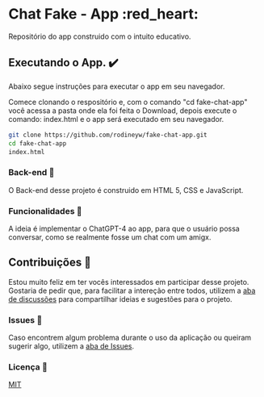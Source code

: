 <div align="center>

![image](./img/chat-top.png)

</div>

# Chat Fake - App :red_heart:

Repositório do app construido com o intuito educativo. 
## Executando o App. :heavy_check_mark:

Abaixo segue instruções para executar o app em seu navegador.

Comece clonando o respositório e, com o comando "cd fake-chat-app" você acessa a pasta onde ela foi feita o Download, depois execute o comando: index.html e o app será executado em seu navegador.


```sh
git clone https://github.com/rodineyw/fake-chat-app.git
cd fake-chat-app
index.html
```

### Back-end :art:

O Back-end desse projeto é construido em HTML 5, CSS e JavaScript.

### Funcionalidades :hammer:

A ideia é implementar o ChatGPT-4 ao app, para que o usuário possa conversar, como se realmente fosse um chat com um amigx. 

## Contribuições :construction_worker:

Estou muito feliz em ter vocês interessados em participar desse projeto.
Gostaria de pedir que, para facilitar a intereção entre todos, utilizem a [aba de discussões](https://github.com/rodineyw/fake-chat-app/discussions/2) para compartilhar ideias e sugestões para o projeto.

### Issues :pencil:

Caso encontrem algum problema durante o uso da aplicação ou queiram sugerir algo, utilizem a [aba de Issues](https://github.com/rodineyw/fake-chat-app/issues).

### Licença :card_index:

[MIT](https://github.com/rodineyw/fake-chat-app/blob/master/LICENSE)